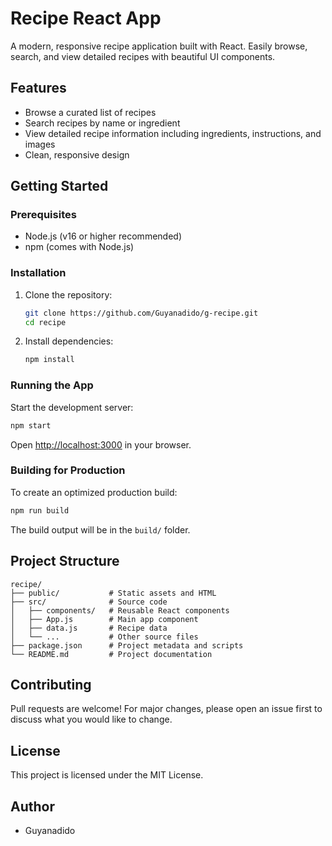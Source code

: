 # Recipe React App

A modern, responsive recipe application built with React. Easily browse, search, and view detailed recipes with beautiful UI components.

## Features
- Browse a curated list of recipes
- Search recipes by name or ingredient
- View detailed recipe information including ingredients, instructions, and images
- Clean, responsive design

## Getting Started

### Prerequisites
- Node.js (v16 or higher recommended)
- npm (comes with Node.js)

### Installation
1. Clone the repository:
   ```sh
   git clone https://github.com/Guyanadido/g-recipe.git
   cd recipe
   ```
2. Install dependencies:
   ```sh
   npm install
   ```

### Running the App
Start the development server:
```sh
npm start
```
Open [http://localhost:3000](http://localhost:3000) in your browser.

### Building for Production
To create an optimized production build:
```sh
npm run build
```
The build output will be in the `build/` folder.

## Project Structure
```
recipe/
├── public/           # Static assets and HTML
├── src/              # Source code
│   ├── components/   # Reusable React components
│   ├── App.js        # Main app component
│   ├── data.js       # Recipe data
│   └── ...           # Other source files
├── package.json      # Project metadata and scripts
└── README.md         # Project documentation
```

## Contributing
Pull requests are welcome! For major changes, please open an issue first to discuss what you would like to change.

## License
This project is licensed under the MIT License.

## Author
- Guyanadido
